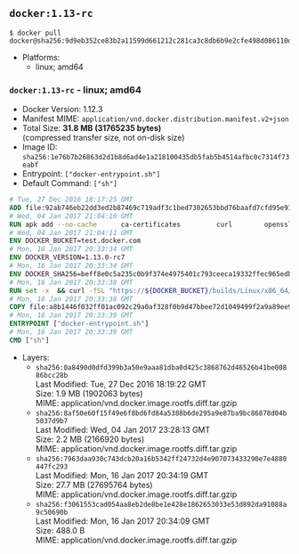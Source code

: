 ## `docker:1.13-rc`

```console
$ docker pull docker@sha256:9d9eb352ce83b2a11599d661212c281ca3c8db6b9e2cfe498d086110dee12a6d
```

-	Platforms:
	-	linux; amd64

### `docker:1.13-rc` - linux; amd64

-	Docker Version: 1.12.3
-	Manifest MIME: `application/vnd.docker.distribution.manifest.v2+json`
-	Total Size: **31.8 MB (31765235 bytes)**  
	(compressed transfer size, not on-disk size)
-	Image ID: `sha256:1e76b7b26863d2d1b8d6ad4e1a218100435db5fab5b4514afbc0c7314f73eabf`
-	Entrypoint: `["docker-entrypoint.sh"]`
-	Default Command: `["sh"]`

```dockerfile
# Tue, 27 Dec 2016 18:17:25 GMT
ADD file:92ab746eb22dd3ed2b87469c719adf3c1bed7302653bbd76baafd7cfd95e911e in / 
# Wed, 04 Jan 2017 21:04:10 GMT
RUN apk add --no-cache 		ca-certificates 		curl 		openssl
# Wed, 04 Jan 2017 21:04:11 GMT
ENV DOCKER_BUCKET=test.docker.com
# Mon, 16 Jan 2017 20:33:34 GMT
ENV DOCKER_VERSION=1.13.0-rc7
# Mon, 16 Jan 2017 20:33:34 GMT
ENV DOCKER_SHA256=beff8e0c5a235c0b9f374e4975401c793ceeca19332ffec965edb557ef7bfbc1
# Mon, 16 Jan 2017 20:33:38 GMT
RUN set -x 	&& curl -fSL "https://${DOCKER_BUCKET}/builds/Linux/x86_64/docker-${DOCKER_VERSION}.tgz" -o docker.tgz 	&& echo "${DOCKER_SHA256} *docker.tgz" | sha256sum -c - 	&& tar -xzvf docker.tgz 	&& mv docker/* /usr/local/bin/ 	&& rmdir docker 	&& rm docker.tgz 	&& docker -v
# Mon, 16 Jan 2017 20:33:38 GMT
COPY file:a8b1446f032ff01ac092c29a0af328f0b9d47bbee72d1049499f2a9a89ee988a in /usr/local/bin/ 
# Mon, 16 Jan 2017 20:33:39 GMT
ENTRYPOINT ["docker-entrypoint.sh"]
# Mon, 16 Jan 2017 20:33:39 GMT
CMD ["sh"]
```

-	Layers:
	-	`sha256:0a8490d0dfd399b3a50e9aaa81dba0d425c3868762d46526b41be00886bcc28b`  
		Last Modified: Tue, 27 Dec 2016 18:19:22 GMT  
		Size: 1.9 MB (1902063 bytes)  
		MIME: application/vnd.docker.image.rootfs.diff.tar.gzip
	-	`sha256:8af50e60f15f49e6f8bd6fd84a5388b6de295a9e87ba9bc86878d04b5037d9b7`  
		Last Modified: Wed, 04 Jan 2017 23:28:13 GMT  
		Size: 2.2 MB (2166920 bytes)  
		MIME: application/vnd.docker.image.rootfs.diff.tar.gzip
	-	`sha256:7963daa930c743dcb20a16b5342ff24732d4e907073433290e7e4880447fc293`  
		Last Modified: Mon, 16 Jan 2017 20:34:19 GMT  
		Size: 27.7 MB (27695764 bytes)  
		MIME: application/vnd.docker.image.rootfs.diff.tar.gzip
	-	`sha256:f3061553cad054aa8eb2de8be1e428e1862653033e53d892da91088a9c50690b`  
		Last Modified: Mon, 16 Jan 2017 20:34:09 GMT  
		Size: 488.0 B  
		MIME: application/vnd.docker.image.rootfs.diff.tar.gzip

